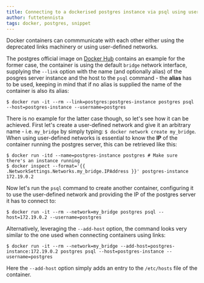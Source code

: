 ```yaml
---
title: Connecting to a dockerised postgres instance via psql using user-defined bridge networks
author: futtetennista
tags: docker, postgres, snippet
---
```


Docker containers can commmunicate with each other either using the deprecated
links machinery or using user-defined networks.
<!--more-->
The postgres official image on [Docker Hub](https://hub.docker.com/_/postgres/)
contains an example for the former case, the container is using the default
`bridge` network interface, supplying the `--link` option with the name (and
optionally alias) of the posgres server instance and the host to the `psql`
command - the **alias** has to be used, keeping in mind that if no alias is
supplied the name of the container is also its alias:

```
$ docker run -it --rm --link=postgres:postgres-instance postgres psql --host=postgres-instance --username=postgres
```

There is no example for the latter case though, so let's see how it can be achieved.
First let's create a user-defined network and give it an arbitrary name - i.e.
`my_bridge` by simply typing: `$ docker network create my_bridge`. When using
user-defined networks is essential to know the **IP** of the container
running the postgres server, this can be retrieved like this:

```
$ docker run -itd --name=postgres-instance postgres # Make sure there's an instance running
$ docker inspect --format='{{ .NetworkSettings.Networks.my_bridge.IPAddress }}' postgres-instance
172.19.0.2
```

Now let's run the `psql` command to create another container, configuring it to
use the user-defined network and providing the IP of the postgres server it has
to connect to:

```
$ docker run -it --rm --network=my_bridge postgres psql --host=172.19.0.2 --username=postgres

```

Alternatively, leveraging the `--add-host` option, the command looks very similar
to the one used when connecting containers using links:

```
$ docker run -it --rm --network=my_bridge --add-host=postgres-instance:172.19.0.2 postgres psql --host=postgres-instance --username=postgres

```

Here the `--add-host` option simply adds an entry to the `/etc/hosts` file of the
container.
